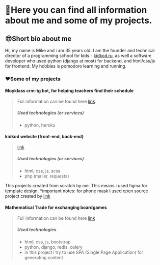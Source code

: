 # 💬Here you can find all information about me and some of my projects.

## 😎Short bio about me
Hi, my name is Mike and i am 35 years old. I am the founder and technical director of a programming school for kids - [kidkod.ru](https://kidkod.ru), as well a software developer who used python (django at most) for backend, and html/css/js for frontend. My hobbies is pomodoro learning and running. 

### ❤️Some of my projects
#### Moyklass crm-tg bot, for helping teachers find their schedule
> Full information can be found here [link](https://github.com/raferalston/crm-tg-heroku-bot).
> ##### Used technologies (or services)
> - python, heroku

#### kidkod website (front-end, back-end)
> [link](https://kidkod.ru)
> ##### Used technologies (or services)
>  - html, css, js, scss
>  - php (mailer, requests)

This projects created from scratch by me. This means i used figma for template design. *important notes: for phone mask i used open source project created by [link](https://github.com/alexey-goloburdin/phoneinput)

#### Mathematical Trade for exchanging boardgames
> Full information can be found here [link](https://github.com/raferalston/mathtrade_pub)
> ##### Used technologies
> - html, css, js, bootstrap
> - python, django, redis, celery
> - in this project i try to use SPA (Single Page Application) for generating content
